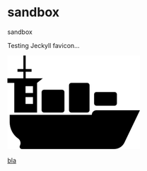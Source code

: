<link rel="shortcut icon" type="image/x-icon" href="{{ site.baseurl }}/favicon.ico">


# sandbox
sandbox

Testing Jeckyll favicon...


[![IMAGE](sea9.png)](test.md)

[bla](test.md)
